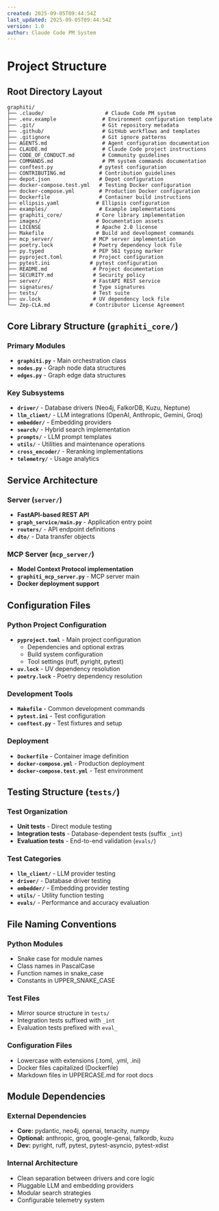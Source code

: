 ```yaml
---
created: 2025-09-05T09:44:54Z
last_updated: 2025-09-05T09:44:54Z
version: 1.0
author: Claude Code PM System
---
```


# Project Structure

## Root Directory Layout

```
graphiti/
├── .claude/                    # Claude Code PM system
├── .env.example               # Environment configuration template
├── .git/                      # Git repository metadata
├── .github/                   # GitHub workflows and templates
├── .gitignore                 # Git ignore patterns
├── AGENTS.md                  # Agent configuration documentation
├── CLAUDE.md                  # Claude Code project instructions
├── CODE_OF_CONDUCT.md         # Community guidelines
├── COMMANDS.md                # PM system commands documentation
├── conftest.py               # pytest configuration
├── CONTRIBUTING.md           # Contribution guidelines
├── depot.json                # Depot configuration
├── docker-compose.test.yml   # Testing Docker configuration
├── docker-compose.yml        # Production Docker configuration
├── Dockerfile                # Container build instructions
├── ellipsis.yaml            # Ellipsis configuration
├── examples/                 # Example implementations
├── graphiti_core/           # Core library implementation
├── images/                  # Documentation assets
├── LICENSE                  # Apache 2.0 license
├── Makefile                 # Build and development commands
├── mcp_server/             # MCP server implementation
├── poetry.lock             # Poetry dependency lock file
├── py.typed                # PEP 561 typing marker
├── pyproject.toml          # Project configuration
├── pytest.ini             # pytest configuration
├── README.md               # Project documentation
├── SECURITY.md             # Security policy
├── server/                 # FastAPI REST service
├── signatures/             # Type signatures
├── tests/                  # Test suite
├── uv.lock                 # UV dependency lock file
└── Zep-CLA.md             # Contributor License Agreement
```

## Core Library Structure (`graphiti_core/`)

### Primary Modules

- **`graphiti.py`** - Main orchestration class
- **`nodes.py`** - Graph node data structures
- **`edges.py`** - Graph edge data structures

### Key Subsystems

- **`driver/`** - Database drivers (Neo4j, FalkorDB, Kuzu, Neptune)
- **`llm_client/`** - LLM integrations (OpenAI, Anthropic, Gemini, Groq)
- **`embedder/`** - Embedding providers
- **`search/`** - Hybrid search implementation
- **`prompts/`** - LLM prompt templates
- **`utils/`** - Utilities and maintenance operations
- **`cross_encoder/`** - Reranking implementations
- **`telemetry/`** - Usage analytics

## Service Architecture

### Server (`server/`)

- **FastAPI-based REST API**
- **`graph_service/main.py`** - Application entry point
- **`routers/`** - API endpoint definitions
- **`dto/`** - Data transfer objects

### MCP Server (`mcp_server/`)

- **Model Context Protocol implementation**
- **`graphiti_mcp_server.py`** - MCP server main
- **Docker deployment support**

## Configuration Files

### Python Project Configuration

- **`pyproject.toml`** - Main project configuration
  - Dependencies and optional extras
  - Build system configuration
  - Tool settings (ruff, pyright, pytest)
- **`uv.lock`** - UV dependency resolution
- **`poetry.lock`** - Poetry dependency resolution

### Development Tools

- **`Makefile`** - Common development commands
- **`pytest.ini`** - Test configuration
- **`conftest.py`** - Test fixtures and setup

### Deployment

- **`Dockerfile`** - Container image definition
- **`docker-compose.yml`** - Production deployment
- **`docker-compose.test.yml`** - Test environment

## Testing Structure (`tests/`)

### Test Organization

- **Unit tests** - Direct module testing
- **Integration tests** - Database-dependent tests (suffix `_int`)
- **Evaluation tests** - End-to-end validation (`evals/`)

### Test Categories

- **`llm_client/`** - LLM provider testing
- **`driver/`** - Database driver testing
- **`embedder/`** - Embedding provider testing
- **`utils/`** - Utility function testing
- **`evals/`** - Performance and accuracy evaluation

## File Naming Conventions

### Python Modules

- Snake case for module names
- Class names in PascalCase
- Function names in snake_case
- Constants in UPPER_SNAKE_CASE

### Test Files

- Mirror source structure in `tests/`
- Integration tests suffixed with `_int`
- Evaluation tests prefixed with `eval_`

### Configuration Files

- Lowercase with extensions (.toml, .yml, .ini)
- Docker files capitalized (Dockerfile)
- Markdown files in UPPERCASE.md for root docs

## Module Dependencies

### External Dependencies

- **Core:** pydantic, neo4j, openai, tenacity, numpy
- **Optional:** anthropic, groq, google-genai, falkordb, kuzu
- **Dev:** pyright, ruff, pytest, pytest-asyncio, pytest-xdist

### Internal Architecture

- Clean separation between drivers and core logic
- Pluggable LLM and embedding providers
- Modular search strategies
- Configurable telemetry system
